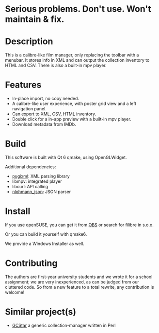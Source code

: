 # Serious problems. Don't use. Won't maintain & fix.


# Description

This is a calibre-like film manager, only replacing the toolbar with a menubar. It stores info in XML and can output the collection inventory to HTML and CSV. There is also a built-in mpv player.

# Features

- In-place import, no copy needed.
- A calibre-like user experience, with poster grid view and a left navigation panel.
- Can export to XML, CSV, HTML inventory.
- Double click for a in-app preview with a built-in mpv player.
- Download metadata from IMDb.

# Build

This software is built with Qt 6 qmake, using OpenGLWidget.

Additional dependencies:
- [pugixml](https://pugixml.org/): XML parsing library
- libmpv: integrated player
- libcurl: API calling
- [nlohmann_json](https://github.com/nlohmann/json): JSON parser

# Install

If you use openSUSE, you can get it from [OBS](https://build.opensuse.org/package/show/home:Crissium/filibre) or search for filibre in s.o.o.

Or you can build it yourself with qmake6.

We provide a Windows Installer as well.

# Contributing

The authors are first-year university students and we wrote it for a school assignment; we are very inexperienced, as can be judged from our cluttered code. So from a new feature to a total rewrite, any contribution is welcome!

# Similar project(s)

- [GCStar](https://gitlab.com/Kerenoc/GCstar) a generic collection-manager written in Perl
